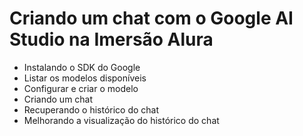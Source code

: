 # Criando um chat com o Google AI Studio na Imersão Alura

- Instalando o SDK do Google
- Listar os modelos disponíveis
- Configurar e criar o modelo
- Criando um chat
- Recuperando o histórico do chat
- Melhorando a visualização do histórico do chat
